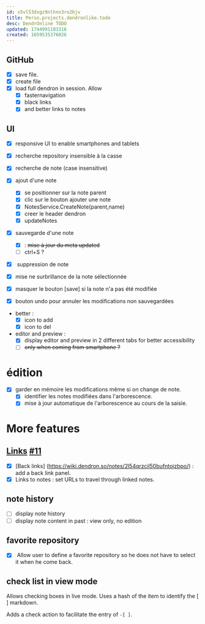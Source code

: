 ```yaml
---
id: v5vl53dxgz9nlhnn3ro2bjv
title: Perso.projects.dendronlike.todo
desc: DendrOnline TODO
updated: 1744991103316
created: 1659535376026
---
```

## GitHub

* [x] save file.
* [x] create file
* [x] load full dendron in session. Allow
  * [x] fasternavigation
  * [x] black links
  * [x] and better links to notes

## UI

* [x] responsive UI to enable smartphones and tablets

* [x] recherche repository insensible à la casse

* [x] recherche de note (case insensitive)

* [x] ajout d'une note

  * [x] se positionner sur la note parent
  * [x] clic sur le bouton ajouter une note
  * [x] NotesService.CreateNote(parent,name)
  * [x] creer le header dendron
  * [x] updateNotes

* [x] sauvegarde d'une note
  * [x] : ~~mise à jour du meta updated~~
  * [ ] ctrl+S ?

* [x] &#x20;suppression de note

* [x] mise ne surbrillance de la note sélectionnée

* [x] masquer le bouton \[save] si la note n'a pas été modifiée

* [x] bouton undo pour annuler les modifications non sauvegardées

* better :
  * [x] icon to add
  * [x] icon to del

* editor and preview :
  * [x] display editor and preview in 2 different tabs for better accessibility
  * [ ] ~~only when coming from smartphone ?~~

# édition

* [x] garder en mémoire les modifications même si on change de note.
  * [x] identifier les notes modifiées dans l'arborescence.
  * [x] mise à jour automatique de l'arborescence au cours de la saisie.

# More features

## [Links](https://wiki.dendron.so/notes/3472226a-ff3c-432d-bf5d-10926f39f6c2/) [#11](https://github.com/b3b00/dendrOnline/issues/11)

* [x] \[Back links] (<https://wiki.dendron.so/notes/2l54qrzcil50bufntojzbpo/>) : add a back link panel.
* [x] Links to notes : set URLs to travel through linked notes.

## note history

* [ ] display note history
* [ ] display note content in past : view only, no edition

## favorite repository

* [x] &#x20;Allow user to define a favorite repository so he does not have to select it when he come back.

## check list in view mode

Allows checking boxes in live mode. Uses a hash of the item to identify the \[ ] markdown.

Adds a check action to facilitate the entry of `-[ ]`.

